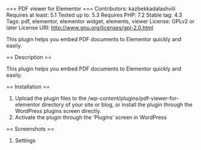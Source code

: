 === PDF viewer for Elementor ===
Contributors: kazbekkadalashvili
Requires at least: 5.1
Tested up to: 5.3
Requires PHP: 7.2
Stable tag: 4.3
Tags:  pdf, elementor, elementor widget, elements, viewer
License: GPLv2 or later
License URI: http://www.gnu.org/licenses/gpl-2.0.html

This plugin helps you embed PDF documents to Elementor quickly and easily.

== Description ==

This plugin helps you embed PDF documents to Elementor quickly and easily.

== Installation ==

1) Upload the plugin files to the /wp-content/plugins/pdf-viewer-for-elementor directory of your site or blog, or install the plugin through the WordPress plugins screen directly.
2) Activate the plugin through the ‘Plugins’ screen in WordPress


== Screenshots ==

1. Settings
